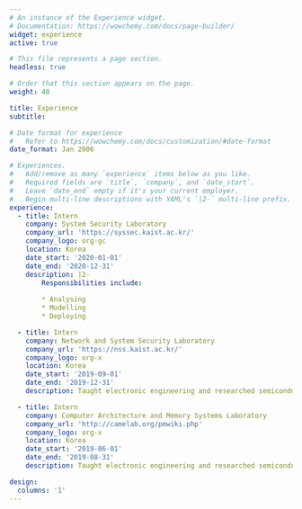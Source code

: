 ```yaml
---
# An instance of the Experience widget.
# Documentation: https://wowchemy.com/docs/page-builder/
widget: experience
active: true

# This file represents a page section.
headless: true

# Order that this section appears on the page.
weight: 40

title: Experience
subtitle:

# Date format for experience
#   Refer to https://wowchemy.com/docs/customization/#date-format
date_format: Jan 2006

# Experiences.
#   Add/remove as many `experience` items below as you like.
#   Required fields are `title`, `company`, and `date_start`.
#   Leave `date_end` empty if it's your current employer.
#   Begin multi-line descriptions with YAML's `|2-` multi-line prefix.
experience:
  - title: Intern
    company: System Security Laboratory
    company_url: 'https://syssec.kaist.ac.kr/'
    company_logo: org-gc
    location: Korea
    date_start: '2020-01-01'
    date_end: '2020-12-31'
    description: |2-
        Responsibilities include:
        
        * Analysing
        * Modelling
        * Deploying

  - title: Intern
    company: Network and System Security Laboratory
    company_url: 'https://nss.kaist.ac.kr/'
    company_logo: org-x
    location: Korea
    date_start: '2019-09-01'
    date_end: '2019-12-31'
    description: Taught electronic engineering and researched semiconductor physics.

  - title: Intern
    company: Computer Architecture and Memory Systems Laboratory
    company_url: 'http://camelab.org/pmwiki.php'
    company_logo: org-x
    location: Korea
    date_start: '2019-06-01'
    date_end: '2019-08-31'
    description: Taught electronic engineering and researched semiconductor physics.

design:
  columns: '1'
---
```


